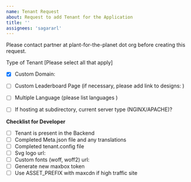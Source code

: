 ```yaml
---
name: Tenant Request
about: Request to add Tenant for the Application
title: ''
assignees: 'sagararl'
---
```


Please contact partner at plant-for-the-planet dot org before creating this request.


Type of Tenant [Please select all that apply]

- [x] Custom Domain:

- [ ] Custom Leaderboard Page (if necessary, please add link to designs: )

- [ ] Multiple Language (please list languages )

- [ ] If hosting at subdirectory, current server type (NGINX/APACHE)?

**Checklist for Developer**

- [ ] Tenant is present in the Backend
- [ ] Completed Meta.json file and any translations
- [ ] Completed tenant.config file
- [ ] Svg logo url:
- [ ] Custom fonts (woff, woff2) url:
- [ ] Generate new maxbox token
- [ ] Use ASSET_PREFIX with maxcdn if high traffic site
